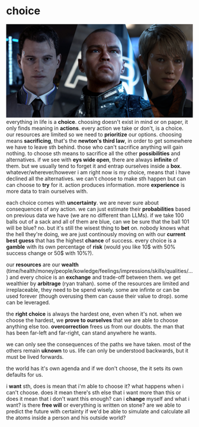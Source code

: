 # choice
![](../assets/detroit-become-human.png)
everything in life is a **choice**. choosing doesn't exist in mind or on paper, it only finds meaning in **actions**. every action we take or don't, is a choice. our resources are limited so we need to **prioritize** our options. choosing means **sacrificing**, that's the **newton's third law**, in order to get somewhere we have to leave sth behind. those who can't sacrifice anything will gain nothing. to choose sth means to sacrifice all the other **possibilities** and alternatives. if we see with **eys wide open**, there are always **infinite** of them. but we usually tend to forget it and entrap ourselves inside a **box**. whatever/wherever/however i am right now is my choice, means that i have declined all the alternatives. we can't choose to make sth happen but can can choose to **try** for it. action produces information. more **experience** is more data to train ourselves with.

each choice comes with **uncertainty**. we are never sure about consequences of any action. we can just estimate their **probabilities** based on previous data we have (we are no different than LLMs). if we take 100 balls out of a sack and all of them are blue, can we be sure that the ball 101 will be blue? no. but it's still the wisest thing to **bet** on. nobody knows what the hell they're doing, we are just continously moving on with our **current best guess** that has the highest **chance** of success. every choice is a **gamble** with its own percentage of **risk** (would you like 10$ with 50% success change or 50$ with 10%?).

our **resources** are our **wealth** (time/health/money/people/kowledge/feelings/impressions/skills/qualities/...) and every choice is an **exchange** and trade-off between them. we get wealthier by **arbitrage** (ryan trahan). some of the resources are limited and irreplaceable, they need to be spend wisely. some are infinte or can be used forever (though overusing them can cause their value to drop). some can be leveraged.

the **right choice** is always the hardest one, even when it's not. when we choose the hardest, we **prove to ourselves** that we are able to choose anything else too. **overcorrection** frees us from our doubts. the man that has been far-left and far-right, can stand anywhere he wants.

we can only see the consequences of the paths we have taken. most of the others remain **uknown** to us. life can only be understood backwards, but it must be lived forwards.

the world has it's own agenda and if we don't choose, the it sets its own defaults for us.

i **want** sth, does is mean that i'm able to choose it? what happens when i can't choose. does it mean there's sth else that i want more than this or does it mean that i don't want this enough? can i **change** myself and what i want? is there **free will** or everything is written on stone? are we able to predict the future with certainty if we'd be able to simulate and calculate all the atoms inside a person and his outside world?